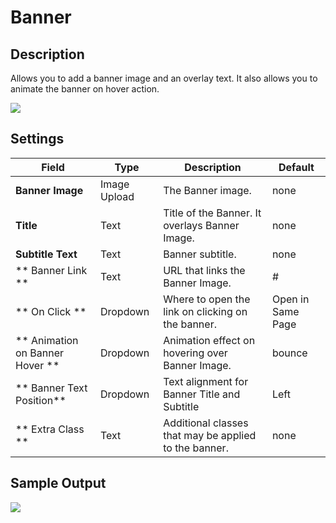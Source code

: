 # Banner

## Description

Allows you to add a banner image and an overlay text. It also allows you to animate the banner on hover action.

![](https://raw.githubusercontent.com/ibndawood/mcwpdoc/master/assets/images/vc-banner-settings.png)

## Settings

| Field | Type | Description | Default
| -- | -- | -- | -- |
| **Banner Image** | Image Upload | The Banner image. | none
| **Title** | Text | Title of the Banner. It overlays Banner Image. | none
| **Subtitle Text** | Text | Banner subtitle. | none
| ** Banner Link ** | Text | URL that links the Banner Image. |  # |
| ** On Click ** | Dropdown | Where to open the link on clicking on the banner. | Open in Same Page|
| ** Animation on Banner Hover ** | Dropdown | Animation effect on hovering over Banner Image. | bounce
| ** Banner Text Position** | Dropdown | Text alignment for Banner Title and Subtitle | Left |
| ** Extra Class ** | Text | Additional classes that may be applied to the banner. | none

## Sample Output

![](https://raw.githubusercontent.com/ibndawood/mcwpdoc/master/assets/images/vc-banner-output.png)
